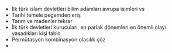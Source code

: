 
+ İlk türk islam devletleri bilim adamları avrupa isimleri vs
+ Tarihi temele pegemden eriş
+ Tarım ve madenler tekrar
+ İlk türk devletleri kurucuları, en parlak dönemleri en önemli olayı yaşadıkları kişi tablo
+ Permütasyon kombinasyon olasılık çöz
+ 